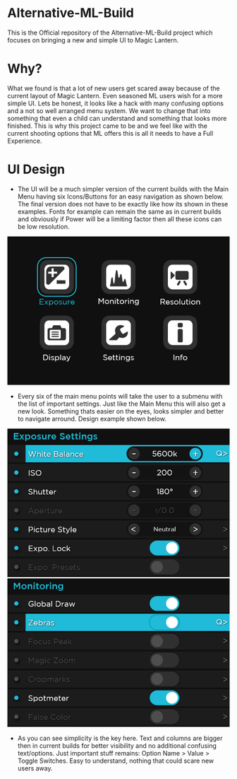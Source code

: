 # Alternative-ML-Build
This is the Official repository of the Alternative-ML-Build project which focuses on bringing a new and simple UI to Magic Lantern.

# Why?
What we found is that a lot of new users get scared away because of the current layout of Magic Lantern. Even seasoned ML users wish for a more simple UI. Lets be honest, it looks like a hack with many confusing options and a not so well arranged menu system. We want to change that into something that even a child can understand and something that looks more finished. This is why this project came to be and we feel like with the current shooting options that ML offers this is all it needs to have a Full Experience.

# UI Design
- The UI will be a much simpler version of the current builds with the Main Menu having six Icons/Buttons for an easy navigation as shown below. The final version does not have to be exactly like how its shown in these examples. Fonts for example can remain the same as in current builds and obviously if Power will be a limiting factor then all these icons can be low resolution.
  
![alt text](https://github.com/AltCine/Alternative-ML-Build/blob/Main/Images/Main%20Menu.png)

- Every six of the main menu points will take the user to a submenu with the list of important settings. Just like the Main Menu this will also get a new look. Something thats easier on the eyes, looks simpler and better to navigate arround. Design example shown below.
  
![alt text](https://github.com/AltCine/Alternative-ML-Build/blob/Main/Images/Exposure%20Settings.png?raw=true)
![alt text](https://github.com/AltCine/Alternative-ML-Build/blob/Main/Images/Monitoring.png?raw=true)

- As you can see simplicity is the key here. Text and columns are bigger then in current builds for better visibility and no additional confusing text/options. Just important stuff remains: Option Name > Value > Toggle Switches. Easy to understand, nothing that could scare new users away.
